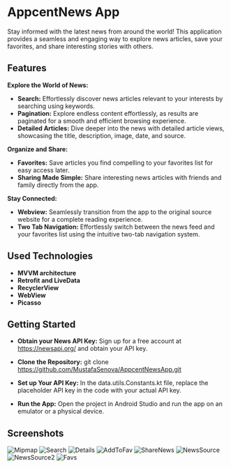# AppcentNews App

Stay informed with the latest news from around the world! This application provides a seamless and engaging way to explore news articles, save your favorites, and share interesting stories with others.

## Features

**Explore the World of News:**

* **Search:** Effortlessly discover news articles relevant to your interests by searching using keywords.
* **Pagination:** Explore endless content effortlessly, as results are paginated for a smooth and efficient browsing experience.
* **Detailed Articles:** Dive deeper into the news with detailed article views, showcasing the title, description, image, date, and source.

**Organize and Share:**

* **Favorites:**  Save articles you find compelling to your favorites list for easy access later.
* **Sharing Made Simple:**  Share interesting news articles with friends and family directly from the app.

**Stay Connected:**

* **Webview:** Seamlessly transition from the app to the original source website for a complete reading experience. 
* **Two Tab Navigation:**  Effortlessly switch between the news feed and your favorites list using the intuitive two-tab navigation system.

## Used Technologies
* **MVVM architecture**
* **Retrofit and LiveData**
* **RecyclerView**
* **WebView**
* **Picasso**



## Getting Started
* **Obtain your News API Key:** Sign up for a free account at https://newsapi.org/ and obtain your API key.
* **Clone the Repository:**
                 git clone https://github.com/MustafaSenova/AppcentNewsApp.git

* **Set up Your API Key:** In the data.utils.Constants.kt file, replace the placeholder API key in the code with your actual API key.
* **Run the App:** Open the project in Android Studio and run the app on an emulator or a physical device.


## Screenshots
![Mipmap](https://github.com/MustafaSenova/AppcentNewsApp/assets/116026548/27547cf7-9c5b-4860-bc81-f17f3affdea4)
![Search](https://github.com/MustafaSenova/AppcentNewsApp/assets/116026548/c356832c-e6c5-4395-a370-c3746aec051d)
![Details](https://github.com/MustafaSenova/AppcentNewsApp/assets/116026548/ebac17e1-75db-4dfd-954d-1ab5957bf1d0)
![AddToFav](https://github.com/MustafaSenova/AppcentNewsApp/assets/116026548/79b1eaf0-351e-4d1b-ab1c-c3fb74d081c1)
![ShareNews](https://github.com/MustafaSenova/AppcentNewsApp/assets/116026548/91c3f89e-4f67-469b-9d88-9a5021201729)
![NewsSource](https://github.com/MustafaSenova/AppcentNewsApp/assets/116026548/0135e879-5e79-457a-a10d-57cd975aa9ad)
![NewsSource2](https://github.com/MustafaSenova/AppcentNewsApp/assets/116026548/33e8d2a0-34ab-479d-aaaa-004347095247)
![Favs](https://github.com/MustafaSenova/AppcentNewsApp/assets/116026548/293faca6-5da6-4263-9075-a8c3d105d07d)





